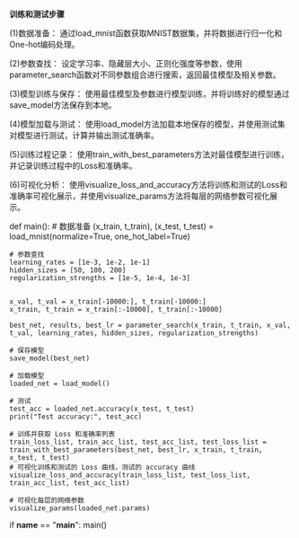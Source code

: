 **训练和测试步骤**

(1)数据准备：
通过load_mnist函数获取MNIST数据集，并将数据进行归一化和One-hot编码处理。

(2)参数查找：
设定学习率、隐藏层大小、正则化强度等参数，使用parameter_search函数对不同参数组合进行搜索，返回最佳模型及相关参数。

(3)模型训练与保存：
使用最佳模型及参数进行模型训练，并将训练好的模型通过save_model方法保存到本地。

(4)模型加载与测试：
使用load_model方法加载本地保存的模型，并使用测试集对模型进行测试，计算并输出测试准确率。

(5)训练过程记录：
使用train_with_best_parameters方法对最佳模型进行训练，并记录训练过程中的Loss和准确率。

(6)可视化分析：
使用visualize_loss_and_accuracy方法将训练和测试的Loss和准确率可视化展示，并使用visualize_params方法将每层的网络参数可视化展示。

def main():
    # 数据准备
    (x_train, t_train), (x_test, t_test) = load_mnist(normalize=True, one_hot_label=True)
    
    # 参数查找
    learning_rates = [1e-3, 1e-2, 1e-1]
    hidden_sizes = [50, 100, 200]
    regularization_strengths = [1e-5, 1e-4, 1e-3]

    
    x_val, t_val = x_train[-10000:], t_train[-10000:]
    x_train, t_train = x_train[:-10000], t_train[:-10000]

    best_net, results, best_lr = parameter_search(x_train, t_train, x_val, t_val, learning_rates, hidden_sizes, regularization_strengths)

    # 保存模型
    save_model(best_net)

    # 加载模型
    loaded_net = load_model()

    # 测试
    test_acc = loaded_net.accuracy(x_test, t_test)
    print("Test accuracy:", test_acc)

    # 训练并获取 Loss 和准确率列表
    train_loss_list, train_acc_list, test_acc_list, test_loss_list = train_with_best_parameters(best_net, best_lr, x_train, t_train, x_test, t_test)
    # 可视化训练和测试的 Loss 曲线，测试的 accuracy 曲线
    visualize_loss_and_accuracy(train_loss_list, test_loss_list, train_acc_list, test_acc_list)

    # 可视化每层的网络参数
    visualize_params(loaded_net.params)

if __name__ == "__main__":
    main()
